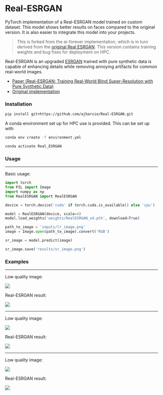 # Real-ESRGAN
PyTorch implementation of a Real-ESRGAN model trained on custom dataset. This model shows better results on faces compared to the original version. It is also easier to integrate this model into your projects.

> This is forked from the ai-forever implementation, which is in turn derived from the [original Real ESRGAN](https://github.com/xinntao/Real-ESRGAN). This version contains training weights and bug fixes for deployment on HPC.

Real-ESRGAN is an upgraded [ESRGAN](https://arxiv.org/abs/1809.00219) trained with pure synthetic data is capable of enhancing details while removing annoying artifacts for common real-world images. 

- [Paper (Real-ESRGAN: Training Real-World Blind Super-Resolution with Pure Synthetic Data)](https://arxiv.org/abs/2107.10833)
- [Original implementation](https://github.com/xinntao/Real-ESRGAN)

### Installation

```bash
pip install git+https://github.com/ajharvie/Real-ESRGAN.git
```

A conda environment set up for HPC use is provided. This can be set up with

```bash
conda env create -f environment.yml

conda activate Real_ESRGAN

```

### Usage

---

Basic usage:

```python
import torch
from PIL import Image
import numpy as np
from RealESRGAN import RealESRGAN

device = torch.device('cuda' if torch.cuda.is_available() else 'cpu')

model = RealESRGAN(device, scale=4)
model.load_weights('weights/RealESRGAN_x4.pth', download=True)

path_to_image = 'inputs/lr_image.png'
image = Image.open(path_to_image).convert('RGB')

sr_image = model.predict(image)

sr_image.save('results/sr_image.png')
```

### Examples

---

Low quality image:

![](inputs/lr_image.png)

Real-ESRGAN result:

![](results/sr_image.png)

---

Low quality image:

![](inputs/lr_face.png)

Real-ESRGAN result:

![](results/sr_face.png)

---

Low quality image:

![](inputs/lr_lion.png)

Real-ESRGAN result:

![](results/sr_lion.png)
